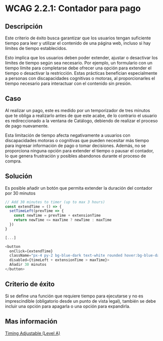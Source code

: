 # WCAG 2.2.1: Contador para pago

## Descripción

Este criterio de éxito busca garantizar que los usuarios tengan suficiente tiempo para leer y utilizar el contenido de una página web, incluso si hay límites de tiempo establecidos.

Esto implica que los usuarios deben poder extender, ajustar o desactivar los límites de tiempo según sea necesario. Por ejemplo, un formulario con un tiempo límite para completarse debe ofrecer una opción para extender el tiempo o desactivar la restricción. Estas prácticas benefician especialmente a personas con discapacidades cognitivas o motoras, al proporcionarles el tiempo necesario para interactuar con el contenido sin presión.

## Caso

Al realizar un pago, este es medido por un temporizador de tres minutos que te obliga a realizarlo antes de que este acabe, de lo contrario el usuario es redireccionado a la ventana de Catálogo, debiendo de realizar el proceso de pago nuevamente.

Esta limitación de tiempo afecta negativamente a usuarios con discapacidades motoras o cognitivas que pueden necesitar más tiempo para ingresar información de pago o tomar decisiones. Además, no se proporciona ninguna opción para extender el tiempo o pausar el contador, lo que genera frustración y posibles abandonos durante el proceso de compra.

## Solución

Es posible añadir un botón que permita extender la duración del contador por 30 minutos

```javascript
// Add 30 minutes to timer (up to max 3 hours)
const extendTime = () => {
  setTimeLeft(prevTime => {
    const newTime = prevTime + extensionTime
    return newTime <= maxTime ? newTime : maxTime
  })
}

[...]

<button
  onClick={extendTime}
  className="px-4 py-2 bg-blue-dark text-white rounded hover:bg-blue-darkest transition-colors"
  disabled={timeLeft + extensionTime > maxTime}>
  Añadir 30 minutos
</button>
```

## Criterio de éxito

Si se define una función que requiere tiempo para ejecutarse y no es imprescindible (obligatorio desde un punto de vista legal), también se debe incluir una opción para apagarla o una opción para expandirla.

## Mas información

[Timing Adjustable (Level A)](https://www.w3.org/WAI/WCAG22/Understanding/timing-adjustable)
